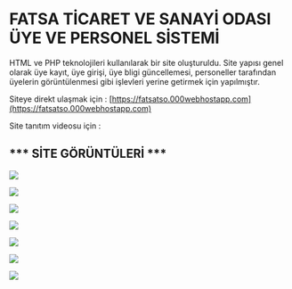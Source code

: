 # FATSA TİCARET VE SANAYİ ODASI ÜYE VE PERSONEL SİSTEMİ 
HTML ve PHP teknolojileri kullanılarak bir site oluşturuldu. Site yapısı genel olarak üye kayıt, üye girişi, üye bligi güncellemesi, personeller tarafından üyelerin görüntülenmesi gibi işlevleri yerine getirmek için yapılmıştır.

Siteye direkt ulaşmak için : [https://fatsatso.000webhostapp.com](https://fatsatso.000webhostapp.com)

Site tanıtım videosu için : 

## *** SİTE GÖRÜNTÜLERİ ***

![](https://i.hizliresim.com/n8dsi3o.jpg)

![](https://i.hizliresim.com/j9uhsp6.jpg)

![](https://i.hizliresim.com/xcho7v3.jpg)

![](https://i.hizliresim.com/2oa5byi.jpg)

![](https://i.hizliresim.com/98ywy66.jpg)

![](https://i.hizliresim.com/da3a29d.jpg)

![](https://i.hizliresim.com/bhmmfu2.jpg)


